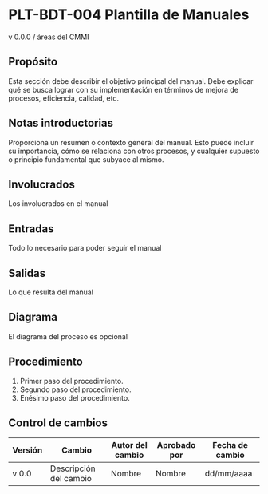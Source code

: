 # PLT-BDT-004 Plantilla de Manuales

v 0.0.0 / áreas del CMMI

## Propósito

Esta sección debe describir el objetivo principal del manual. Debe explicar qué se busca lograr con su implementación en términos de mejora de procesos, eficiencia, calidad, etc.

## Notas introductorias

Proporciona un resumen o contexto general del manual. Esto puede incluir su importancia, cómo se relaciona con otros procesos, y cualquier supuesto o principio fundamental que subyace al mismo.

## Involucrados

Los involucrados en el manual

## Entradas

Todo lo necesario para poder seguir el manual

## Salidas

Lo que resulta del manual

## Diagrama

El diagrama del proceso es opcional

## Procedimiento

1. Primer paso del procedimiento.
2. Segundo paso del procedimiento.
3. Enésimo paso del procedimiento.

## Control de cambios

| Versión | Cambio                 | Autor del cambio | Aprobado por | Fecha de cambio |
| ------- | ---------------------- | ---------------- | ------------ | --------------- |
| v 0.0 | Descripción del cambio | Nombre           | Nombre       | dd/mm/aaaa      |
